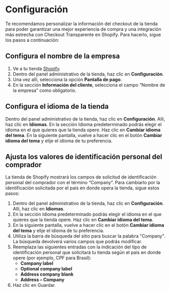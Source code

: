 # Configuración

Te recomendamos personalizar la información del checkout de la tienda para poder garantizar una mejor experiencia de compra y una integración más estrecha con Checkout Transparente en Shopify. Para hacerlo, sigue los pasos a continuación:

## Configura el nombre de la empresa

1. Ve a tu tienda [Shopify](https://accounts.shopify.com/store-login).
2. Dentro del panel administrativo de la tienda, haz clic en **Configuración**.
3. Una vez allí, selecciona la opción **Pantalla de pago**.
4. En la sección **Información del cliente**, selecciona el campo “Nombre de la empresa” como obligatorio.

## Configura el idioma de la tienda

Dentro del panel administrativo de la tienda, haz clic en **Configuración**. Allí, haz clic en **Idiomas**.
En la sección Idioma predeterminado podrás elegir el idioma en el que quieres que la tienda opere. Haz clic en **Cambiar idioma del tema**. 
En la siguiente pantalla, vuelve a hacer clic en el botón **Cambiar idioma del tema** y elije el idioma de tu preferencia.

## Ajusta los valores de identificación personal del comprador

La tienda de Shopify mostrará los campos de solicitud de identificación personal del comprador con el término “Company”. Para cambiarlo por la identificación solicitada por el país en donde opera la tienda, sigue estos pasos:

1. Dentro del panel administrativo de la tienda, haz clic en **Configuración**. Allí, haz clic en **Idiomas**.
2. En la sección Idioma predeterminado podrás elegir el idioma en el que quieres que la tienda opere. Haz clic en **Cambiar idioma del tema**. 
3. En la siguiente pantalla, vuelve a hacer clic en el botón **Cambiar idioma del tema** y elije el idioma de tu preferencia.
4. Utiliza la barra de búsqueda del sitio para buscar la palabra "Company". La búsqueda devolverá varios campos que podrás modificar.
5. Reemplaza las siguientes entradas con la indicación del tipo de identificación personal que solicitará tu tienda según el país en donde opere (por ejemplo, CPF para Brasil):
    * **Company label**
    * **Optional company label**
    * **Address company blank**
    * **Address – Company**
6. Haz clic en Guardar.